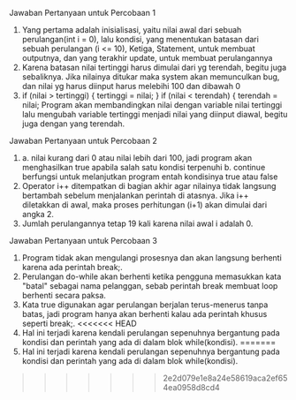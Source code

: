 Jawaban Pertanyaan untuk Percobaan 1

1. Yang pertama adalah inisialisasi, yaitu nilai awal dari sebuah perulangan(int i = 0), lalu kondisi, yang menentukan batasan dari sebuah perulangan (i <= 10), Ketiga, Statement, untuk membuat outputnya, dan yang terakhir update, untuk membuat perulangannya
2. Karena batasan nilai tertinggi harus dimulai dari yg terendah, begitu juga sebaliknya. Jika nilainya ditukar maka system akan memunculkan bug, dan nilai yg harus diinput harus melebihi 100 dan dibawah 0
3. if (nilai > tertinggi) {
                tertinggi = nilai;
            }
            if (nilai < terendah) {
                terendah = nilai;
    Program akan membandingkan nilai dengan variable nilai tertinggi lalu mengubah variable tertinggi menjadi nilai yang diinput diawal, begitu juga dengan yang terendah.

Jawaban Pertanyaan untuk Percobaan 2

1. a. nilai kurang dari 0 atau nilai lebih dari 100, jadi program akan menghasilkan true apabila salah satu kondisi terpenuhi
    b. continue berfungsi untuk melanjutkan program entah kondisinya true atau false
2. Operator i++ ditempatkan di bagian akhir agar nilainya tidak langsung bertambah sebelum menjalankan perintah di atasnya. Jika i++ diletakkan di awal, maka proses perhitungan (i+1) akan dimulai dari angka 2.
3. Jumlah perulangannya tetap 19 kali karena nilai awal i adalah 0.

Jawaban Pertanyaan untuk Percobaan 3

1. Program tidak akan mengulangi prosesnya dan akan langsung berhenti karena ada perintah break;.
2. Perulangan do-while akan berhenti ketika pengguna memasukkan kata "batal" sebagai nama pelanggan, sebab perintah break membuat loop berhenti secara paksa.
3. Kata true digunakan agar perulangan berjalan terus-menerus tanpa batas, jadi program hanya akan berhenti kalau ada perintah khusus seperti break;.
<<<<<<< HEAD
4. Hal ini terjadi karena kendali perulangan sepenuhnya bergantung pada kondisi dan perintah yang ada di dalam blok while(kondisi).
=======
4. Hal ini terjadi karena kendali perulangan sepenuhnya bergantung pada kondisi dan perintah yang ada di dalam blok while(kondisi).
>>>>>>> 2e2d079e1e8a24e58619aca2ef654ea0958d8cd4
